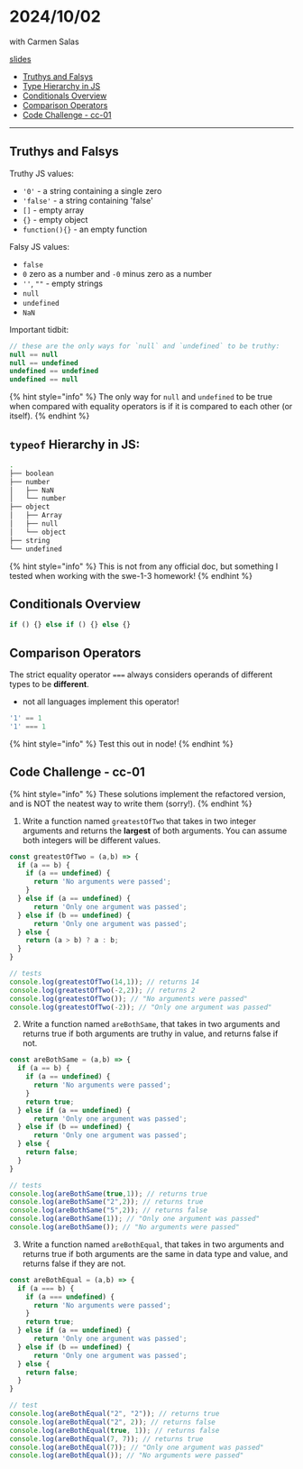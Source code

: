 # 2024/10/02
with Carmen Salas

[slides](https://docs.google.com/presentation/d/1MDunIx1dWAuVglV-gMck7KpA3w1XD7SuCxQ285drKmw/edit#slide=id.g287c4ecafef_0_150)

- [Truthys and Falsys](#truthys-and-falsys)
- [Type Hierarchy in JS](#type-hierarchy-in-js)
- [Conditionals Overview](#conditionals-overview)
- [Comparison Operators](#comparison-operators)
- [Code Challenge - cc-01](#code-challenge---cc-01)
---

## Truthys and Falsys

Truthy JS values:
- `'0'` \- a string containing a single zero
- `'false'` \- a string containing 'false'
- `[]` \- empty array
- `{}` \- empty object
- `function(){}` \- an empty function

Falsy JS values:
- `false`
- `0` zero as a number and `-0` minus zero as a number
- `''`, `""` \- empty strings
- `null`
- `undefined`
- `NaN`

Important tidbit:
```js
// these are the only ways for `null` and `undefined` to be truthy:
null == null
null == undefined
undefined == undefined
undefined == null
```
{% hint style="info" %}
   The only way for `null` and `undefined` to be true when compared with equality operators is if it is compared to each other (or itself).
{% endhint %}

## `typeof` Hierarchy in JS:
```bash
.
├── boolean
├── number
│   ├── NaN
│   └── number
├── object
│   ├── Array
│   ├── null
│   └── object
├── string
└── undefined
```

{% hint style="info" %}
   This is not from any official doc, but something I tested when working with the swe-1-3 homework!
{% endhint %}

## Conditionals Overview
```js
if () {} else if () {} else {}
```

## Comparison Operators
The strict equality operator `===` always considers operands of different types to be **different**.
- not all languages implement this operator!
```js
'1' == 1
'1' === 1
```
{% hint style="info" %}
   Test this out in node!
{% endhint %}

## Code Challenge - cc-01

{% hint style="info" %}
   These solutions implement the refactored version, and is NOT the neatest way to write them (sorry!).
{% endhint %}

1. Write a function named `greatestOfTwo` that takes in two integer arguments and returns the **largest** of both arguments. You can assume both integers will be different values.

```js
const greatestOfTwo = (a,b) => {
  if (a == b) {
    if (a == undefined) {
      return 'No arguments were passed';
    }
  } else if (a == undefined) {
      return 'Only one argument was passed';
  } else if (b == undefined) {
      return 'Only one argument was passed';
  } else {
    return (a > b) ? a : b;
  }
}

// tests
console.log(greatestOfTwo(14,1)); // returns 14
console.log(greatestOfTwo(-2,2)); // returns 2
console.log(greatestOfTwo()); // "No arguments were passed"
console.log(greatestOfTwo(-2)); // "Only one argument was passed"
```

2. Write a function named `areBothSame`, that takes in two arguments and returns true if both arguments are truthy in value, and returns false if not.

```js
const areBothSame = (a,b) => {
  if (a == b) {
    if (a == undefined) {
      return 'No arguments were passed';
    }
    return true;
  } else if (a == undefined) {
      return 'Only one argument was passed';
  } else if (b == undefined) {
      return 'Only one argument was passed';
  } else {
    return false;
  }
}

// tests
console.log(areBothSame(true,1)); // returns true
console.log(areBothSame("2",2)); // returns true
console.log(areBothSame("5",2)); // returns false
console.log(areBothSame(1)); // "Only one argument was passed"
console.log(areBothSame()); // "No arguments were passed"
```

3. Write a function named `areBothEqual`, that takes in two arguments and returns true if both arguments are the same in data type and value, and returns false if they are not.

```js
const areBothEqual = (a,b) => {
  if (a === b) {
    if (a === undefined) {
      return 'No arguments were passed';
    }
    return true;
  } else if (a == undefined) {
      return 'Only one argument was passed';
  } else if (b == undefined) {
      return 'Only one argument was passed';
  } else {
    return false;
  }
}

// test
console.log(areBothEqual("2", "2")); // returns true
console.log(areBothEqual("2", 2)); // returns false
console.log(areBothEqual(true, 1)); // returns false
console.log(areBothEqual(7, 7)); // returns true
console.log(areBothEqual(7)); // "Only one argument was passed"
console.log(areBothEqual()); // "No arguments were passed"
```